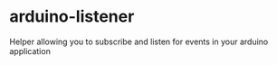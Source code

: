 # arduino-listener
Helper allowing you to subscribe and listen for events in your arduino application
